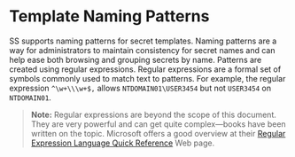 [title]: # (Template Naming Patterns)
[tags]: # (Template)
[priority]: # (1000)

# Template Naming Patterns

SS supports naming patterns for secret templates. Naming patterns are a way for administrators to maintain consistency for secret names and can help ease both browsing and grouping secrets by name. Patterns are created using regular expressions. Regular expressions are a formal set of symbols commonly used to match text to patterns. For example, the regular expression `^\w+\\\w+$,` allows `NTDOMAIN01\USER3454` but not `USER3454` on `NTDOMAIN01`.

> **Note:** Regular expressions are beyond the scope of this document. They are very powerful and can get quite complex—books have been written on the topic. Microsoft offers a good overview at their [Regular Expression Language Quick Reference](https://docs.microsoft.com/en-us/dotnet/standard/base-types/regular-expression-language-quick-reference) Web page.
